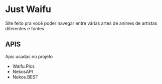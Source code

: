 # Just Waifu

Site feito pra você poder navegar entre várias artes de animes de artistas diferentes e fontes

## APIS
Apis usadas no projeto
 <ul>
    <li>Waifu.Pics</li>
    <li>NekosAPI</li>
    <li>Nekos.BEST</li>
 </ul>